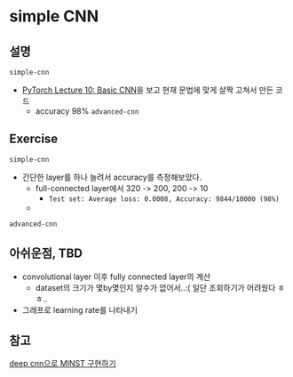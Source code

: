 # simple CNN
## 설명
`simple-cnn`
* [PyTorch Lecture 10: Basic CNN](https://www.youtube.com/watch?v=LgFNRIFxuUo)을 보고 현재 문법에 맞게 살짝 고쳐서 만든 코드
    * accuracy 98%
`advanced-cnn`

## Exercise
`simple-cnn`
* 간단한 layer를 하나 늘려서 accuracy를 측정해보았다.
    * full-connected layer에서 320 -> 200, 200 -> 10
        * `Test set: Average loss: 0.0008, Accuracy: 9844/10000 (98%)`
    * 
`advanced-cnn`

## 아쉬운점, TBD
* convolutional layer 이후 fully connected layer의 계산
    * dataset의 크기가 몇by몇인지 알수가 없어서..:( 일단 조회하기가 어려웠다 ㅎㅎ..
* 그래프로 learning rate를 나타내기

## 참고
[deep cnn으로 MINST 구현하기](https://wikidocs.net/63618)